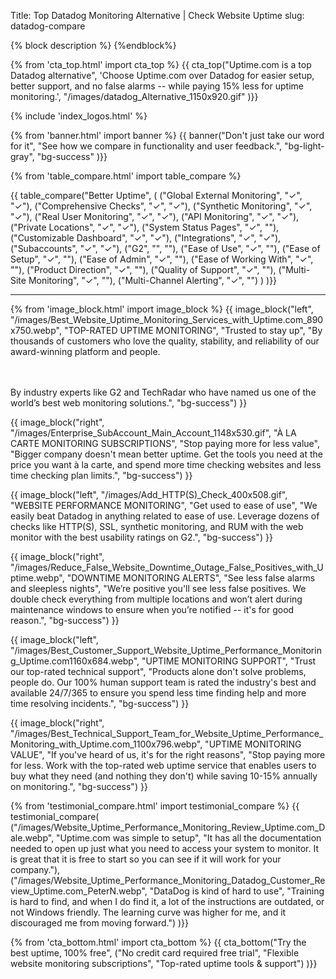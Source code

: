 Title: Top Datadog Monitoring Alternative | Check Website Uptime
slug: datadog-compare


{% block description %}
<meta name="description" content="#1 Datadog Alternative: Trust the top-rated website monitoring service with easier setup, better support, and no false alarms for 15% less with Uptime.com.">
{%endblock%}

{% from 'cta_top.html' import cta_top %} 
{{ cta_top("Uptime.com is a top Datadog alternative",
  'Choose Uptime.com over Datadog for easier setup, better support, and no false alarms -- while paying 15% less for uptime monitoring.',
  "/images/datadog_Alternative_1150x920.gif"
)}}


 <div class="container bg-white my-5">
  {% include 'index_logos.html' %}
 </div>


{% from 'banner.html' import banner %} 
{{ banner("<span class='text-success'>Don't just take our word for it</span>",
  "See how we compare in functionality and user feedback.",
  "bg-light-gray",
  "bg-success"
)}}


{% from 'table_compare.html' import table_compare %} 
<div class="container bg-white my-5">
  {{ table_compare("Better Uptime",
    (
      ("Global External Monitoring", "✓", "✓"),
      ("Comprehensive Checks", "✓", "✓"),
      ("Synthetic Monitoring", "✓", "✓"),
      ("Real User Monitoring", "✓", "✓"),
      ("API Monitoring", "✓", "✓"),
      ("Private Locations", "✓", "✓"),
      ("System Status Pages", "✓", ""),
      ("Customizable Dashboard", "✓", "✓"),
      ("Integrations", "✓", "✓"),
      ("Subaccounts", "✓", "✓"),
      ("G2", "", ""),
      ("Ease of Use", "✓", ""),
      ("Ease of Setup", "✓", ""),
      ("Ease of Admin", "✓", ""),
      ("Ease of Working With", "✓", ""),
      ("Product Direction", "✓", ""),
      ("Quality of Support", "✓", ""),
      ("Multi-Site Monitoring", "✓", ""),
      ("Multi-Channel Alerting", "✓", "")
    )
  )}}
  <hr class="mt-5 bg-success">
</div>


{% from 'image_block.html' import image_block %}
{{ image_block("left", "/images/Best_Website_Uptime_Monitoring_Services_with_Uptime.com_890x750.webp",
"TOP-RATED UPTIME MONITORING",
"Trusted to stay up",
"By thousands of customers who love the quality, stability, and reliability of our award-winning platform and people.

<br/><br/>By industry experts like G2 and TechRadar who have named us one of the world’s best web monitoring solutions.",
"bg-success") }}

{{ image_block("right", "/images/Enterprise_SubAccount_Main_Account_1148x530.gif",
"À LA CARTE MONITORING SUBSCRIPTIONS",
"Stop paying more for less value",
"Bigger company doesn't mean better uptime. Get the tools you need at the price you want à la carte, and spend more time checking websites and less time checking plan limits.",
"bg-success") }}

{{ image_block("left", "/images/Add_HTTP(S)_Check_400x508.gif",
"WEBSITE PERFORMANCE MONITORING",
"Get used to ease of use",
"We easily beat Datadog in anything related to ease of use. Leverage dozens of checks like HTTP(S), SSL, synthetic monitoring, and RUM with the web monitor with the best usability ratings on G2.",
"bg-success") }}

{{ image_block("right", "/images/Reduce_False_Website_Downtime_Outage_False_Positives_with_Uptime.webp",
"DOWNTIME MONITORING ALERTS",
"See less false alarms and sleepless nights",
"We’re positive you'll see less false positives. We double check everything from multiple locations and won’t alert during maintenance windows to ensure when you’re notified -- it's for good reason.",
"bg-success") }}

{{ image_block("left", "/images/Best_Customer_Support_Website_Uptime_Performance_Monitoring_Uptime.com1160x684.webp",
"UPTIME MONITORING SUPPORT",
"Trust our top-rated technical support",
"Products alone don't solve problems, people do. Our 100% human support team is rated the industry's best and available 24/7/365 to ensure you spend less time finding help and more time resolving incidents.",
"bg-success") }}

{{ image_block("right", "/images/Best_Technical_Support_Team_for_Website_Uptime_Performance_Monitoring_with_Uptime.com_1100x796.webp",
"UPTIME MONITORING VALUE",
"If you've heard of us, it's for the right reasons",
"Stop paying more for less. Work with the top-rated web uptime service that enables users to buy what they need (and nothing they don't) while saving 10-15% annually on monitoring.",
"bg-success") }}


{% from 'testimonial_compare.html' import testimonial_compare %}
{{ testimonial_compare(
  ("/images/Website_Uptime_Performance_Monitoring_Review_Uptime.com_Dale.webp",
  "Uptime.com was simple to setup",
  "It has all the documentation needed to open up just what you need to access your system to monitor. It is great that it is free to start so you can see if it will work for your company."),
  ("/images/Website_Uptime_Performance_Monitoring_Datadog_Customer_Review_Uptime.com_PeterN.webp",
  "DataDog is kind of hard to use",
  "Training is hard to find, and when I do find it, a lot of the instructions are outdated, or not Windows friendly. The learning curve was higher for me, and it discouraged me from moving forward.")
  )}}


{% from 'cta_bottom.html' import cta_bottom %} 
{{ cta_bottom("Try the best uptime, 100% free",
  ("No credit card required free trial", 
  "Flexible website monitoring subscriptions",
  "Top-rated uptime tools & support")
  )}}
